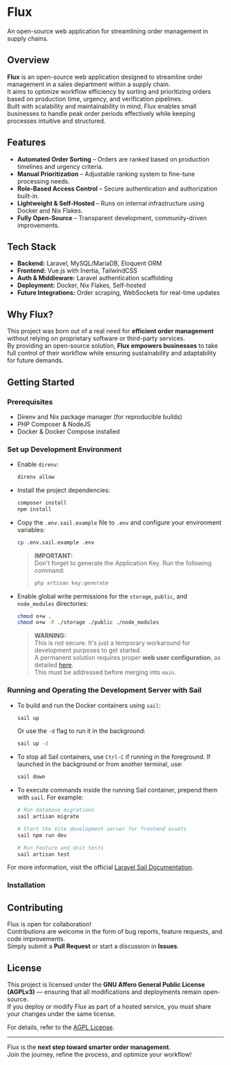 # Flux

An open-source web application for streamlining order management in supply chains.

## Overview

**Flux** is an open-source web application designed to streamline order management in a sales department within a supply chain.  
It aims to optimize workflow efficiency by sorting and prioritizing orders based on production time, urgency, and verification pipelines.  
Built with scalability and maintainability in mind, Flux enables small businesses to handle peak order periods effectively while keeping processes intuitive and structured.

## Features

- **Automated Order Sorting** – Orders are ranked based on production timelines and urgency criteria.
- **Manual Prioritization** – Adjustable ranking system to fine-tune processing needs.
- **Role-Based Access Control** – Secure authentication and authorization built-in.
- **Lightweight & Self-Hosted** – Runs on internal infrastructure using Docker and Nix Flakes.
- **Fully Open-Source** – Transparent development, community-driven improvements.

## Tech Stack

- **Backend:** Laravel, MySQL/MariaDB, Eloquent ORM
- **Frontend:** Vue.js with Inertia, TailwindCSS
- **Auth & Middleware:** Laravel authentication scaffolding
- **Deployment:** Docker, Nix Flakes, Self-hosted
- **Future Integrations:** Order scraping, WebSockets for real-time updates

## Why Flux?

This project was born out of a real need for **efficient order management** without relying on proprietary software or third-party services.  
By providing an open-source solution, **Flux empowers businesses** to take full control of their workflow while ensuring sustainability and adaptability for future demands.

## Getting Started

### Prerequisites

- Direnv and Nix package manager (for reproducible builds)
- PHP Composer & NodeJS
- Docker & Docker Compose installed

### Set up Development Environment

- Enable `direnv`:

    ```sh
    direnv allow
    ```

- Install the project dependencies:

    ```sh
    composer install
    npm install
    ```

- Copy the `.env.sail.example` file to `.env` and configure your environment variables:

    ```sh
    cp .env.sail.example .env
    ```

    > **IMPORTANT:**  
    > Don't forget to generate the Application Key. Run the following command:
    >
    > ```sh
    > php artisan key:generate
    > ```

- Enable global write permissions for the `storage`, `public`, and `node_modules` directories:

    ```sh
    chmod o+w .
    chmod o+w -R ./storage ./public ./node_modules
    ```

    > **WARNING:**  
    > This is not secure. It's just a temporary workaround for development purposes to get started.  
    > A permanent solution requires proper **web user configuration**, as detailed [here](http://fideloper.com/user-group-permissions-chmod-apache).  
    > This must be addressed before merging into `main`.

### Running and Operating the Development Server with Sail

- To build and run the Docker containers using `sail`:

    ```sh
    sail up
    ```

    Or use the `-d` flag to run it in the background:

    ```sh
    sail up -d
    ```

- To stop all Sail containers, use `Ctrl-C` if running in the foreground. If launched in the background or from another terminal, use:

    ```sh
    sail down
    ```

- To execute commands inside the running Sail container, prepend them with `sail`. For example:

    ```sh
    # Run database migrations
    sail artisan migrate

    # Start the Vite development server for frontend assets
    sail npm run dev

    # Run Feature and Unit tests
    sail artisan test
    ```

For more information, visit the official [Laravel Sail Documentation](https://laravel.com/docs/12.x/sail).

### Installation

## Contributing

Flux is open for collaboration!  
Contributions are welcome in the form of bug reports, feature requests, and code improvements.  
Simply submit a **Pull Request** or start a discussion in **Issues**.

## License

This project is licensed under the **GNU Affero General Public License (AGPLv3)** — ensuring that all modifications and deployments remain open-source.  
If you deploy or modify Flux as part of a hosted service, you must share your changes under the same license.

For details, refer to the [AGPL License](https://www.gnu.org/licenses/agpl-3.0.html).

---

Flux is the **next step toward smarter order management**.  
Join the journey, refine the process, and optimize your workflow!
